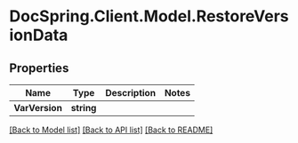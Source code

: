 # DocSpring.Client.Model.RestoreVersionData

## Properties

Name | Type | Description | Notes
------------ | ------------- | ------------- | -------------
**VarVersion** | **string** |  | 

[[Back to Model list]](../README.md#documentation-for-models) [[Back to API list]](../README.md#documentation-for-api-endpoints) [[Back to README]](../README.md)

